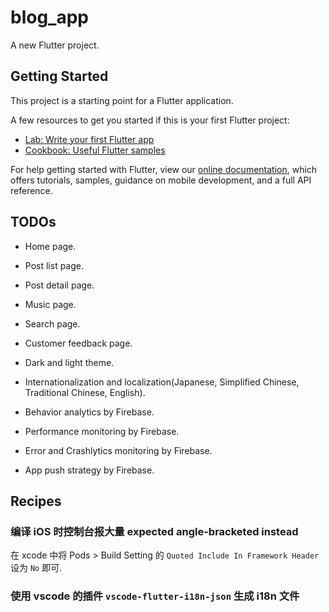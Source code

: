 # blog_app

A new Flutter project.

## Getting Started

This project is a starting point for a Flutter application.

A few resources to get you started if this is your first Flutter project:

- [Lab: Write your first Flutter app](https://flutter.dev/docs/get-started/codelab)
- [Cookbook: Useful Flutter samples](https://flutter.dev/docs/cookbook)

For help getting started with Flutter, view our
[online documentation](https://flutter.dev/docs), which offers tutorials,
samples, guidance on mobile development, and a full API reference.

## TODOs

- Home page.

- Post list page.

- Post detail page.

- Music page.

- Search page.

- Customer feedback page.

- Dark and light theme.

- Internationalization and localization(Japanese, Simplified Chinese, Traditional Chinese, English).

- Behavior analytics by Firebase.

- Performance monitoring by Firebase.

- Error and Crashlytics monitoring by Firebase.

- App push strategy by Firebase.

## Recipes

### 编译 iOS 时控制台报大量 **expected angle-bracketed instead**

在 xcode 中将 Pods > Build Setting 的 `Quoted Include In Framework Header` 设为 `No` 即可.

### 使用 vscode 的插件 `vscode-flutter-i18n-json` 生成 i18n 文件